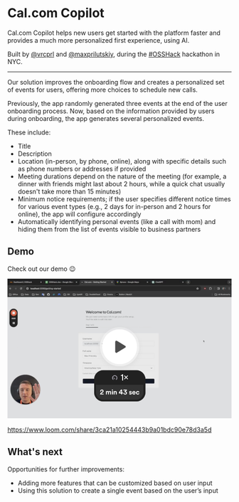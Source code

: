 # Cal.com Copilot

Cal.com Copilot helps new users get started with the platform faster and provides a much more personalized first experience, using AI.

Built by [@vrcprl](https://github.com/vrcprl) and [@maxprilutskiy](https://github.com/maxprilutskiy), during the [#OSSHack](https://osshack.com) hackathon in NYC.

---

Our solution improves the onboarding flow and creates a personalized set of events for users, offering more choices to schedule new calls.

Previously, the app randomly generated three events at the end of the user onboarding process. Now, based on the information provided by users during onboarding, the app generates several personalized events.

These include:

* Title
* Description
* Location (in-person, by phone, online), along with specific details such as phone numbers or addresses if provided
* Meeting durations depend on the nature of the meeting (for example, a dinner with friends might last about 2 hours, while a quick chat usually doesn't take more than 15 minutes)
* Minimum notice requirements; if the user specifies different notice times for various event types (e.g., 2 days for in-person and 2 hours for online), the app will configure accordingly
* Automatically identifying personal events (like a call with mom) and hiding them from the list of events visible to business partners

## Demo

Check out our demo 😉

[![Cal.com Copilot Demo Loom](copilot-demo.png)](https://www.loom.com/share/3ca21a10254443b9a01bdc90e78d3a5d)

<https://www.loom.com/share/3ca21a10254443b9a01bdc90e78d3a5d>

## What's next

Opportunities for further improvements:

* Adding more features that can be customized based on user input
* Using this solution to create a single event based on the user’s input
